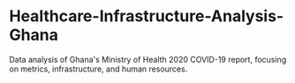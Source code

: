 # Healthcare-Infrastructure-Analysis-Ghana
Data analysis of Ghana's Ministry of Health 2020 COVID-19 report, focusing on metrics, infrastructure, and human resources.
